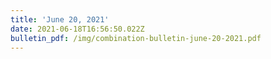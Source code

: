 ```yaml
---
title: 'June 20, 2021'
date: 2021-06-18T16:56:50.022Z
bulletin_pdf: /img/combination-bulletin-june-20-2021.pdf
---
```


